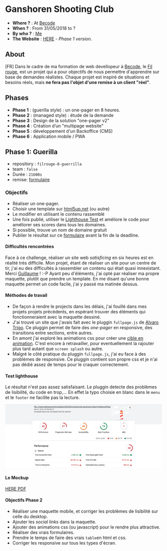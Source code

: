 # Ganshoren Shooting Club
- **Where ?** : At [Becode](https://github.com/becodeorg/)
- **When ?** :  From 31/05/2018 to ?
- **By who ?** : [Me](https://github.com/pedroseromenho/)
- **The Website** : [HERE](https://pedroseromenho.github.io/projects/club-ganshoren/index.html#firstPage) - *Phase 1 version*.

## About

[FR]
Dans le cadre de ma formation de web devellopeur à [Becode](https://github.com/becodeorg/), le [Fil rouge](https://github.com/becodeorg/lovelace-2/edit/master/Projects/fil-rouge/), est un projet qui a pour objectifs de nous permettre d'apprendre sur base de demandes réalistes.
Chaque projet est inspiré de situations et besoins réels, mais **ne fera pas l'objet d'une remise à un client "réel"**.

## Phases

- **Phase 1** : (guerilla style) : un one-pager en 8 heures.
- **Phase 2** : (managed style) : étude de la demande
- **Phase 3** : Design de la solution "one-pager v2"
- **Phase 4** : Création d’un "multipage website"
- **Phase 5** : développement d'un Backoffice (CMS)
- **Phase 6** : Application mobile / PWA


## Phase 1: Guerilla

- repository : `filrouge-0-guerrilla`
- team : `false`
- Durée : `21600s`
- remise: [formulaire](https://goo.gl/forms/ov5m6hVD4ZUxY2Yc2)

### Objectifs

- Réaliser un one-pager.
- Choisir une template sur [html5up.net](https://html5up.net/) (ou autre)
- Le modifier en utilisant le contenu rassemblé
- Une fois publié, utiliser le [Lighthouse Test](https://developers.google.com/web/tools/lighthouse/) et améliore le code pour améliorer ses scores dans tous les domaines.
- Si possible, trouve un nom de domaine gratuit
- Publier le résultat sur ce [formulaire](https://goo.gl/forms/ov5m6hVD4ZUxY2Yc2) avant la fin de la deadline.

#### Difficultés rencontrées

Face à ce challenge, réaliser un site web *satisficing* en six heures est en réalité très difficile. Mon projet, étant de réaliser un site pour un centre de tir, j'ai eu des difficultés à rassembler un contenu qui était quasi innexistant. Merci [Guillaume]() ! :-P
Ayant peu d'éléments, j'ai opté par réaliser ma propre maquette, plutôt que prendre un template. En me disant qu'une bonne maquette permet un code facile, j'ai y passé ma matinée dessus. 

#### Méthodes de travail

- De façon à rendre le projects dans les délais, j'ai fouillé dans mes projets projets précédents, en espèrant trouver des éléments qui fonctionneraient avec la maquette dessiné.
- J'ai trouvé un site que j'avais fait avec le pluggin `fullpage.js` de [Alvaro Trigo](https://github.com/alvarotrigo/fullPage.js/). Ce pluggin permet de faire des *one-pager* en responsive, des transitions entre sections, entre autres.
- En amont j'ai exploré les animations css pour créer une [cible en animation](https://codepen.io/pedroseromenho/pen/GGJKog). C'est encore à retravailler, pour eventuellement la rajouter plus tard autant que `screen splash` ou autre.
- Malgré le côté pratique du pluggin `fullpage.js`, j'ai eu face à des problèmes de responsive. Ce pluggin contient son propre css et je n'ai pas dédié assez de temps pour le craquer correctement.

#### Test lighthouse

Le résultat n'est pas assez satisfaisant. Le pluggin detecte des problèmes de lisibilité, du code en trop,... En effet la typo choisie en blanc dans le `menu` et le `footer` ne facilite pas la lecture.

![test](light-house.png)

#### Le Mockup

[HERE PDF](https://github.com/pedroseromenho/projects/edit/master/club-ganshoren/mockup.pdf)

#### Objectifs Phase 2

- Réaliser une maquette mobile, et corriger les problèmes de lisibilité sur celle du desktop.
- Ajouter les *social links* dans la maquette.
- Ajouter des animations css (ou javascript) pour le rendre plus attractive.
- Réaliser des vrais formulaires.
- Prendre le temps de faire des vrais `table`en html et css.
- Corriger les responsive sur tous les types d'écran.
